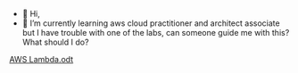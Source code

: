 - 👋 Hi,
- 🌱 I’m currently learning aws cloud practitioner and architect associate but I have trouble with one of the labs, can someone guide me with this? What should I do?

[AWS Lambda.odt](https://github.com/joelisaacpr/joelisaacpr/files/9679320/AWS.Lambda.odt)
